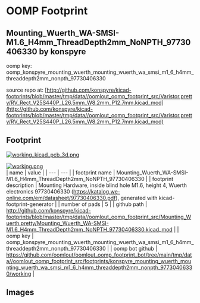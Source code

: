 # OOMP Footprint  
## Mounting_Wuerth_WA-SMSI-M1.6_H4mm_ThreadDepth2mm_NoNPTH_97730406330  by konspyre  
  
oomp key: oomp_konspyre_mounting_wuerth_mounting_wuerth_wa_smsi_m1_6_h4mm_threaddepth2mm_nonpth_97730406330  
  
source repo at: [http://github.com/konspyre/kicad-footprints/blob/master/tmp/data//oomlout_oomp_footprint_src/Varistor.pretty/RV_Rect_V25S440P_L26.5mm_W8.2mm_P12.7mm.kicad_mod](http://github.com/konspyre/kicad-footprints/blob/master/tmp/data//oomlout_oomp_footprint_src/Varistor.pretty/RV_Rect_V25S440P_L26.5mm_W8.2mm_P12.7mm.kicad_mod)  
## Footprint  
  
[![working_kicad_pcb_3d.png](working_kicad_pcb_3d_600.png)](working_kicad_pcb_3d.png)  
  
[![working.png](working_600.png)](working.png)  
| name | value | 
| --- | --- | 
| footprint name | Mounting_Wuerth_WA-SMSI-M1.6_H4mm_ThreadDepth2mm_NoNPTH_97730406330 | 
| footprint description | Mounting Hardware, inside blind hole M1.6, height 4, Wuerth electronics 97730406330 (https://katalog.we-online.com/em/datasheet/97730406330.pdf), generated with kicad-footprint-generator | 
| number of pads | 5 | 
| github path | http://github.com/konspyre/kicad-footprints/blob/master/tmp/data//oomlout_oomp_footprint_src/Mounting_Wuerth.pretty/Mounting_Wuerth_WA-SMSI-M1.6_H4mm_ThreadDepth2mm_NoNPTH_97730406330.kicad_mod | 
| oomp key | oomp_konspyre_mounting_wuerth_mounting_wuerth_wa_smsi_m1_6_h4mm_threaddepth2mm_nonpth_97730406330 | 
| oomp bot github | https://github.com/oomlout/oomlout_oomp_footprint_bot/tree/main/tmp/data//oomlout_oomp_footprint_src/footprints/konspyre_mounting_wuerth_mounting_wuerth_wa_smsi_m1_6_h4mm_threaddepth2mm_nonpth_97730406330/working | 
## Images  
